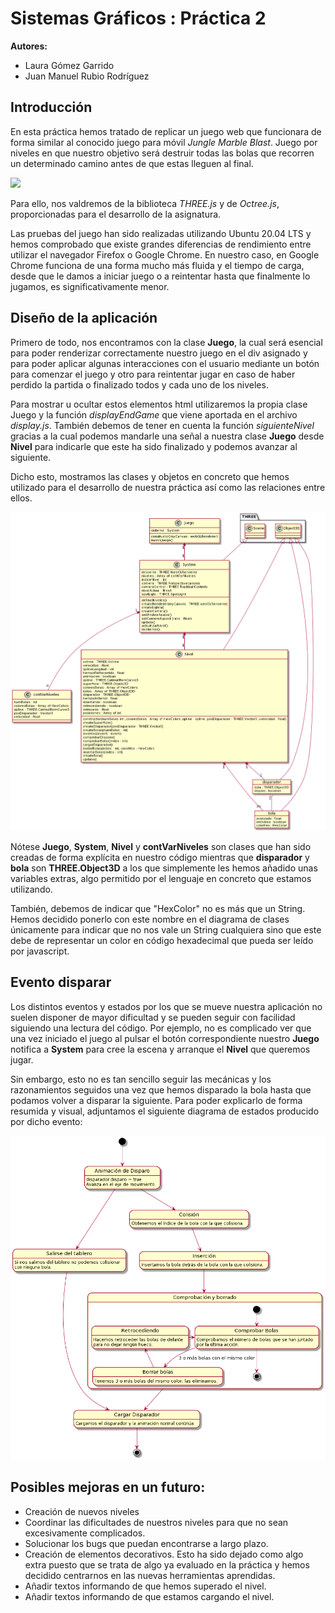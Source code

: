 # Sistemas Gráficos : Práctica 2

**Autores:**
- Laura Gómez Garrido
- Juan Manuel Rubio Rodríguez

## Introducción

En esta práctica hemos tratado de replicar un juego web que funcionara de forma similar al conocido juego para móvil *Jungle Marble Blast*. Juego por niveles en que nuestro objetivo será destruir todas las bolas que recorren un determinado camino antes de que estas lleguen al final.

![](./imgs/jmb.png)

Para ello, nos valdremos de la biblioteca *THREE.js* y de *Octree.js*, proporcionadas para el desarrollo de la asignatura.

Las pruebas del juego han sido realizadas utilizando Ubuntu 20.04 LTS y hemos comprobado que existe grandes diferencias de rendimiento entre utilizar el navegador Firefox o Google Chrome. En nuestro caso, en Google Chrome funciona de una forma mucho más fluida y el tiempo de carga, desde que le damos a iniciar juego o a reintentar hasta que finalmente lo jugamos, es significativamente menor.

## Diseño de la aplicación

Primero de todo, nos encontramos con la clase **Juego**, la cual será esencial para poder renderizar correctamente nuestro juego en el div asignado y para poder aplicar algunas interacciones con el usuario mediante un botón para comenzar el juego y otro para reintentar jugar en caso de haber perdido la partida o finalizado todos y cada uno de los niveles.

Para mostrar u ocultar estos elementos html utilizaremos la propia clase Juego y la función *displayEndGame* que viene aportada en el archivo *display.js*. También debemos de tener en cuenta la función *siguienteNivel* gracias a la cual podemos mandarle una señal a nuestra clase **Juego** desde **Nivel** para indicarle que este ha sido finalizado y podemos avanzar al siguiente.

Dicho esto, mostramos las clases y objetos en concreto que hemos utilizado para el desarrollo de nuestra práctica así como las relaciones entre ellos.

![](./imgs/diagramaClases.png)

Nótese **Juego**, **System**, **Nivel** y **contVarNiveles** son clases que han sido creadas de forma explícita en nuestro código mientras que **disparador** y **bola** son **THREE.Object3D** a los que simplemente les hemos añadido unas variables extras, algo permitido por el lenguaje en concreto que estamos utilizando.

También, debemos de indicar que "HexColor" no es más que un String. Hemos decidido ponerlo con este nombre en el diagrama de clases únicamente para indicar que no nos vale un String cualquiera sino que este debe de representar un color en código hexadecimal que pueda ser leído por javascript.

## Evento disparar
Los distintos eventos y estados por los que se mueve nuestra aplicación no suelen disponer de mayor dificultad y se pueden seguir con facilidad siguiendo una lectura del código. Por ejemplo, no es complicado ver que una vez iniciado el juego al pulsar el botón correspondiente nuestro **Juego** notifica a **System** para cree la escena y arranque el **Nivel** que queremos jugar.

Sin embargo, esto no es tan sencillo seguir las mecánicas y los razonamientos seguidos una vez que hemos disparado la bola hasta que podamos volver a disparar la siguiente. Para poder explicarlo de forma resumida y visual, adjuntamos el siguiente diagrama de estados producido por dicho evento:

![](./imgs/diagramaEstado.png)

## Posibles mejoras en un futuro:
- Creación de nuevos niveles
- Coordinar las dificultades de nuestros niveles para que no sean excesivamente complicados.
- Solucionar los bugs que puedan encontrarse a largo plazo.
- Creación de elementos decorativos. Esto ha sido dejado como algo extra puesto que se trata de algo ya evaluado en la práctica  y hemos decidido centrarnos en las nuevas herramientas aprendidas.
- Añadir textos informando de que hemos superado el nivel.
- Añadir textos informando de que estamos cargando el nivel.
